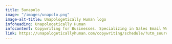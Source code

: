 ```yaml
---
title: 5unapolo
image: "/images/unapolo.png"
image-alt-title: Unapologetically Human logo
infoheading: Unapologetically Human
infocontent: Copywriting for Businesses. Specializing in Sales Email Writing.
link: https://unapologeticallyhuman.com/copywriting/schedule/?utm_source=apexure
---
```


